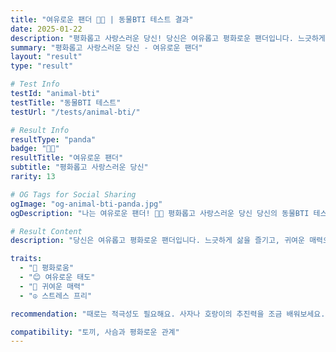```yaml
---
title: "여유로운 팬더 🐼💚 | 동물BTI 테스트 결과"
date: 2025-01-22
description: "평화롭고 사랑스러운 당신! 당신은 여유롭고 평화로운 팬더입니다. 느긋하게 삶을 즐기고, 귀여운 매력으로 사람들을 행복하게 만들어요. 스트레스 없이 자신만의 속도로 살아갑니다...."
summary: "평화롭고 사랑스러운 당신 - 여유로운 팬더"
layout: "result"
type: "result"

# Test Info
testId: "animal-bti"
testTitle: "동물BTI 테스트"
testUrl: "/tests/animal-bti/"

# Result Info
resultType: "panda"
badge: "🐼💚"
resultTitle: "여유로운 팬더"
subtitle: "평화롭고 사랑스러운 당신"
rarity: 13

# OG Tags for Social Sharing
ogImage: "og-animal-bti-panda.jpg"
ogDescription: "나는 여유로운 팬더! 🐼💚 평화롭고 사랑스러운 당신 당신의 동물BTI 테스트 결과는?"

# Result Content
description: "당신은 여유롭고 평화로운 팬더입니다. 느긋하게 삶을 즐기고, 귀여운 매력으로 사람들을 행복하게 만들어요. 스트레스 없이 자신만의 속도로 살아갑니다."

traits:
  - "💚 평화로움"
  - "😊 여유로운 태도"
  - "🥰 귀여운 매력"
  - "☮️ 스트레스 프리"

recommendation: "때로는 적극성도 필요해요. 사자나 호랑이의 추진력을 조금 배워보세요."

compatibility: "토끼, 사슴과 평화로운 관계"
---
```

